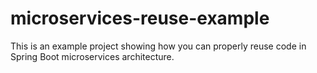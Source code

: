 # microservices-reuse-example

This is an example project showing how you can properly reuse code in Spring Boot microservices architecture.


